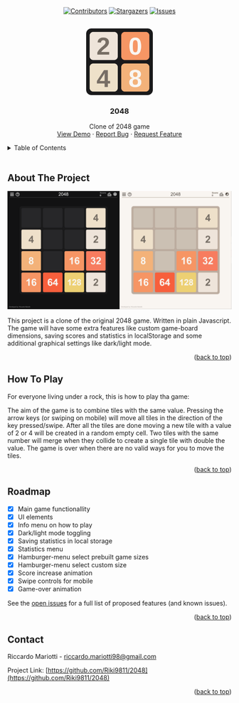 <div id="top"></div>

<!-- SHIELDS -->
<div align="center">

[![Contributors][contributors-shield]][contributors-url]
[![Stargazers][stars-shield]][stars-url]
[![Issues][issues-shield]][issues-url]

</div>

<!-- PROJECT LOGO -->
<br />
<div align="center">
<a href="https://2048-plus.vercel.app/">
    <img src="logos/logo (.git).svg" alt="Logo" height="150">
</a>

<h3 align="center">2048</h3>
    <p align="center">
        Clone of 2048 game
        <br />
        <a href="https://2048-plus.vercel.app/">View Demo</a>
        ·
        <a href="https://github.com/Riki9811/2048/issues">Report Bug</a>
        ·
        <a href="https://github.com/Riki9811/2048/issues">Request Feature</a>
    </p>
</div>

<!-- TABLE OF CONTENTS -->
<details>
    <summary>Table of Contents</summary>
    <ol>
        <li>
            <a href="#about-the-project">About The Project</a>
        </li>
        <li><a href="#how-to-play">How To Play</a></li>
        <li><a href="#roadmap">Roadmap</a></li>
        <li><a href="#contact">Contact</a></li>
    </ol>
</details>
<br />

<!-- ABOUT THE PROJECT -->

## About The Project

[![2048 Screen Shot][product-screenshot]](https://2048-plus.vercel.app/)

This project is a clone of the original 2048 game. Written in plain Javascript. The game will have some extra features like custom game-board dimensions, saving scores and statistics in localStorage and some additional graphical settings like dark/light mode.

<p align="right">(<a href="#top">back to top</a>)</p>

<!-- HOW TO PLAY -->

## How To Play

For everyone living under a rock, this is how to play tha game:

The aim of the game is to combine tiles with the same value.
Pressing the arrow keys (or swiping on mobile) will move all tiles in the direction of the key pressed/swipe. After all the tiles are done moving a new tile with a value of 2 or 4 will be created in a random empty cell. Two tiles with the same number will merge when they collide to create a single tile with double the value.
The game is over when there are no valid ways for you to move the tiles.

<p align="right">(<a href="#top">back to top</a>)</p>

<!-- ROADMAP -->

## Roadmap

-   [x] Main game functionallity
-   [x] UI elements
-   [x] Info menu on how to play
-   [x] Dark/light mode toggling
-   [x] Saving statistics in local storage
-   [x] Statistics menu
-   [x] Hamburger-menu select prebuilt game sizes
-   [x] Hamburger-menu select custom size
-   [x] Score increase animation
-   [x] Swipe controls for mobile
-   [x] Game-over animation

See the [open issues](https://github.com/Riki9811/2048/issues) for a full list of proposed features (and known issues).

<p align="right">(<a href="#top">back to top</a>)</p>

<!-- CONTACT -->

## Contact

Riccardo Mariotti - riccardo.mariotti98@gmail.com

Project Link: [https://github.com/Riki9811/2048](https://github.com/Riki9811/2048)

<p align="right">(<a href="#top">back to top</a>)</p>

<!-- MARKDOWN LINKS & IMAGES -->

[contributors-shield]: https://img.shields.io/github/contributors/Riki9811/2048-Plus.svg?style=for-the-badge
[contributors-url]: https://github.com/Riki9811/2048-Plus/graphs/contributors
[stars-shield]: https://img.shields.io/github/stars/Riki9811/2048-Plus.svg?style=for-the-badge
[stars-url]: https://github.com/Riki9811/2048-Plus/stargazers
[issues-shield]: https://img.shields.io/github/issues/Riki9811/2048-Plus.svg?style=for-the-badge
[issues-url]: https://github.com/Riki9811/2048-Plus/issues
[product-screenshot]: logos/screenshot.png
